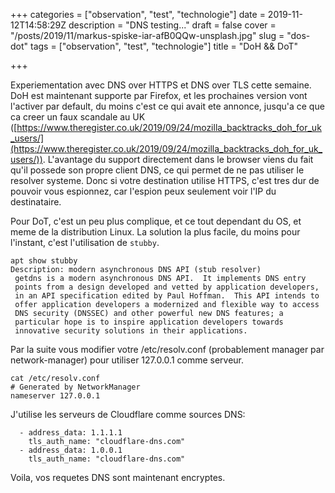 +++
categories = ["observation", "test", "technologie"]
date = 2019-11-12T14:58:29Z
description = "DNS testing..."
draft = false
cover = "/posts/2019/11/markus-spiske-iar-afB0QQw-unsplash.jpg"
slug = "dos-dot"
tags = ["observation", "test", "technologie"]
title = "DoH && DoT"

+++


Experiementation avec DNS over HTTPS et DNS over TLS cette semaine. DoH est maintenant supporte par Firefox, et les prochaines version vont l'activer par default, du moins c'est ce qui avait ete annonce, jusqu'a ce que ca creer un faux scandale au UK ([https://www.theregister.co.uk/2019/09/24/mozilla_backtracks_doh_for_uk_users/](https://www.theregister.co.uk/2019/09/24/mozilla_backtracks_doh_for_uk_users/)). L'avantage du support directement dans le browser viens du fait qu'il possede son propre client DNS, ce qui permet de ne pas utiliser le resolver systeme. Donc si votre destination utilise HTTPS, c'est tres dur de pouvoir vous espionnez, car l'espion peux seulement voir l'IP du destinataire.

Pour DoT, c'est un peu plus complique, et ce tout dependant du OS, et meme de la distribution Linux. La solution la plus facile, du moins pour l'instant, c'est l'utilisation de `stubby`.

```text
apt show stubby
Description: modern asynchronous DNS API (stub resolver)
 getdns is a modern asynchronous DNS API.  It implements DNS entry
 points from a design developed and vetted by application developers,
 in an API specification edited by Paul Hoffman.  This API intends to
 offer application developers a modernized and flexible way to access
 DNS security (DNSSEC) and other powerful new DNS features; a
 particular hope is to inspire application developers towards
 innovative security solutions in their applications.
```

Par la suite vous modifier votre /etc/resolv.conf (probablement manager par network-manager) pour utiliser 127.0.0.1 comme serveur.

```text
cat /etc/resolv.conf 
# Generated by NetworkManager
nameserver 127.0.0.1
```

J'utilise les serveurs de Cloudflare comme sources DNS:

```text
  - address_data: 1.1.1.1
    tls_auth_name: "cloudflare-dns.com"
  - address_data: 1.0.0.1
    tls_auth_name: "cloudflare-dns.com"
```

Voila, vos requetes DNS sont maintenant encryptes.
